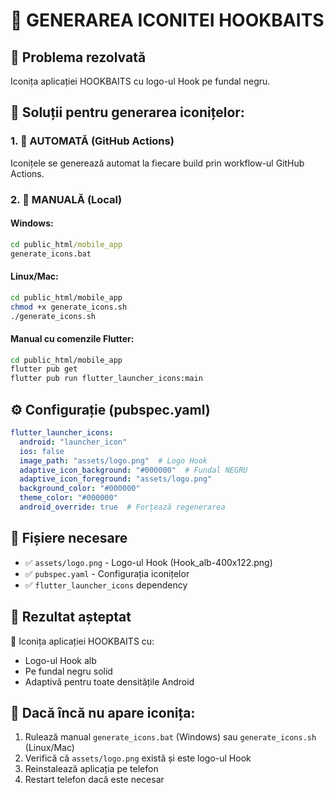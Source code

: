 # 🎯 GENERAREA ICONITEI HOOKBAITS

## 📱 Problema rezolvată
Iconița aplicației HOOKBAITS cu logo-ul Hook pe fundal negru.

## 🔧 Soluții pentru generarea iconițelor:

### 1. 🤖 AUTOMATĂ (GitHub Actions)
Iconițele se generează automat la fiecare build prin workflow-ul GitHub Actions.

### 2. 📱 MANUALĂ (Local)

#### Windows:
```cmd
cd public_html/mobile_app
generate_icons.bat
```

#### Linux/Mac:
```bash
cd public_html/mobile_app
chmod +x generate_icons.sh
./generate_icons.sh
```

#### Manual cu comenzile Flutter:
```bash
cd public_html/mobile_app
flutter pub get
flutter pub run flutter_launcher_icons:main
```

## ⚙️ Configurație (pubspec.yaml)
```yaml
flutter_launcher_icons:
  android: "launcher_icon"
  ios: false
  image_path: "assets/logo.png"  # Logo Hook
  adaptive_icon_background: "#000000"  # Fundal NEGRU
  adaptive_icon_foreground: "assets/logo.png"
  background_color: "#000000"
  theme_color: "#000000"
  android_override: true  # Forțează regenerarea
```

## 📁 Fișiere necesare
- ✅ `assets/logo.png` - Logo-ul Hook (Hook_alb-400x122.png)
- ✅ `pubspec.yaml` - Configurația iconițelor
- ✅ `flutter_launcher_icons` dependency

## 🎯 Rezultat așteptat
📱 Iconița aplicației HOOKBAITS cu:
- Logo-ul Hook alb
- Pe fundal negru solid
- Adaptivă pentru toate densitățile Android

## 🚀 Dacă încă nu apare iconița:
1. Rulează manual `generate_icons.bat` (Windows) sau `generate_icons.sh` (Linux/Mac)
2. Verifică că `assets/logo.png` există și este logo-ul Hook
3. Reinstalează aplicația pe telefon
4. Restart telefon dacă este necesar
